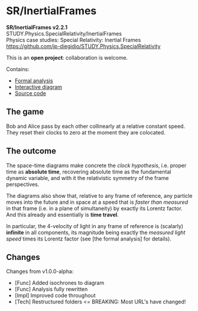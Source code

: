 # SR/InertialFrames

**SR/InertialFrames v2.2.1**  
STUDY.Physics.SpecialRelativity/InertialFrames  
Physics case studies: Special Relativity: Inertial Frames  
https://github.com/jp-diegidio/STUDY.Physics.SpecialRelativity  

This is an **open project**: collaboration is welcome.

Contains:

  - [Formal analysis](https://jp-diegidio.github.io/STUDY.Physics.SpecialRelativity/content/InertialFrames/doc.html)
  - [Interactive diagram](https://jp-diegidio.github.io/STUDY.Physics.SpecialRelativity/content/InertialFrames/app.html)
  - [Source code](https://github.com/jp-diegidio/STUDY.Physics.SpecialRelativity/tree/master/content/InertialFrames)

## The game

Bob and Alice pass by each other collinearly at a relative constant speed.  
They reset their clocks to zero at the moment they are colocated.

## The outcome

The space-time diagrams make concrete the *clock hypothesis*, i.e. proper time
as **absolute time**, recovering absolute time as the fundamental dynamic
variable, and with it the relativistic symmetry of the frame perspectives.

The diagrams also show that, relative to any frame of reference, any particle
moves into the future and in space at a speed that is *faster than measured*
in that frame (i.e. in a plane of simultaneity) by exactly its Lorentz factor.
And this already and essentially is **time travel**.

In particular, the 4-velocity of light in any frame of reference is (scalarly)
**infinite** in all components, its magnitude being exactly the *measured light*
*speed* times its Lorentz factor (see [the formal analysis] for details).

## Changes

Changes from v1.0.0-alpha:

  - [Func] Added isochrones to diagram
  - [Func] Analysis fully rewritten
  - [Impl] Improved code throughout
  - [Tech] Restructured folders <= BREAKING: Most URL's have changed!
